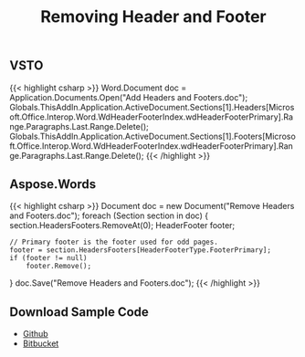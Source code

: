 ﻿---
title: Removing Header and Footer
description: "Aspose.Words for .NET allows you to remove headers or footers from a document easily and fast instead of using VSTO."
type: docs
weight: 60
url: /net/removing-header-and-footer/
---

## VSTO

{{< highlight csharp >}}
Word.Document doc = Application.Documents.Open("Add Headers and Footers.doc");
Globals.ThisAddIn.Application.ActiveDocument.Sections[1].Headers[Microsoft.Office.Interop.Word.WdHeaderFooterIndex.wdHeaderFooterPrimary].Range.Paragraphs.Last.Range.Delete();
Globals.ThisAddIn.Application.ActiveDocument.Sections[1].Footers[Microsoft.Office.Interop.Word.WdHeaderFooterIndex.wdHeaderFooterPrimary].Range.Paragraphs.Last.Range.Delete();
{{< /highlight >}}

## Aspose.Words

{{< highlight csharp >}}
Document doc = new Document("Remove Headers and Footers.doc");
foreach (Section section in doc)
{
	section.HeadersFooters.RemoveAt(0);
	HeaderFooter footer;

	// Primary footer is the footer used for odd pages.
	footer = section.HeadersFooters[HeaderFooterType.FooterPrimary];
	if (footer != null)
		footer.Remove();
}
doc.Save("Remove Headers and Footers.doc");
{{< /highlight >}}

## Download Sample Code

- [Github](https://github.com/asposemarketplace/Aspose_for_VSTO/releases/download/Aspose.Words1.0/Removing.Header.and.Footer.Aspose.Words.zip)
- [Bitbucket](https://bbuseruploads.s3.amazonaws.com/asposemarketplace/aspose-for-vsto/downloads/Removing%20Header%20and%20Footer%20%28Aspose.Words%29.zip?Signature=ChAN40h0P9GusvOcCk%2F7KRsHz8o%3D&Expires=1642707856&AWSAccessKeyId=AKIA6KOSE3BNA7WTAGHW&versionId=null&response-content-disposition=attachment%3B%20filename%3D%22Removing%2520Header%2520and%2520Footer%2520%2528Aspose.Words%2529.zip%22)
